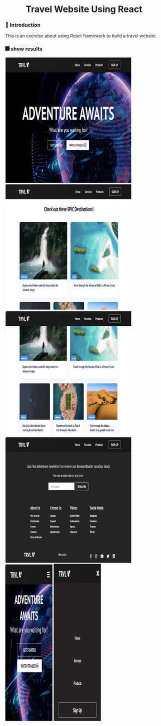 <h1 align="center">Travel Website Using React</h1>

### :page_facing_up: Introduction
This is an exercise about using React framework to build a travel website.

### :fireworks: show results
<img src="images/1.png" width="80%" height="400">
<img src="images/2.png" width="80%" height="400">
<img src="images/3.png" width="80%" height="400">
<img src="images/4.png" width="80%" height="400">
<img src="images/5.png" width="30%" height="500">
<img src="images/6.png" width="30%" height="500">
